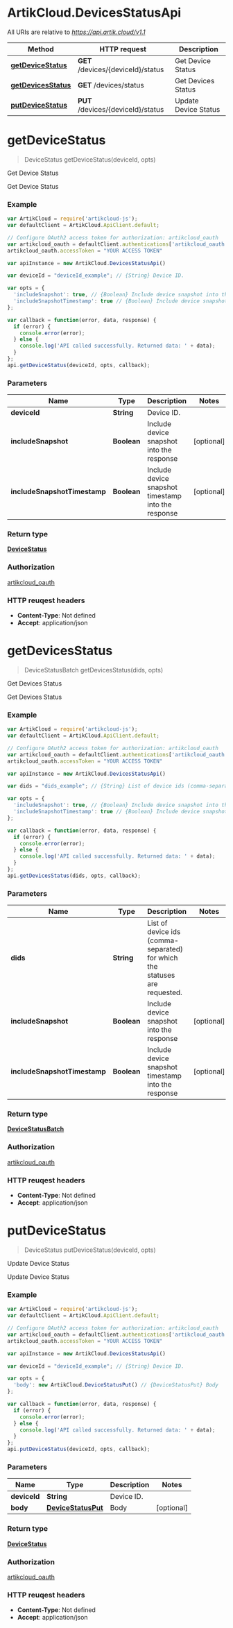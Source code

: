 # ArtikCloud.DevicesStatusApi

All URIs are relative to *https://api.artik.cloud/v1.1*

Method | HTTP request | Description
------------- | ------------- | -------------
[**getDeviceStatus**](DevicesStatusApi.md#getDeviceStatus) | **GET** /devices/{deviceId}/status | Get Device Status
[**getDevicesStatus**](DevicesStatusApi.md#getDevicesStatus) | **GET** /devices/status | Get Devices Status
[**putDeviceStatus**](DevicesStatusApi.md#putDeviceStatus) | **PUT** /devices/{deviceId}/status | Update Device Status


<a name="getDeviceStatus"></a>
# **getDeviceStatus**
> DeviceStatus getDeviceStatus(deviceId, opts)

Get Device Status

Get Device Status

### Example
```javascript
var ArtikCloud = require('artikcloud-js');
var defaultClient = ArtikCloud.ApiClient.default;

// Configure OAuth2 access token for authorization: artikcloud_oauth
var artikcloud_oauth = defaultClient.authentications['artikcloud_oauth'];
artikcloud_oauth.accessToken = "YOUR ACCESS TOKEN"

var apiInstance = new ArtikCloud.DevicesStatusApi()

var deviceId = "deviceId_example"; // {String} Device ID.

var opts = { 
  'includeSnapshot': true, // {Boolean} Include device snapshot into the response
  'includeSnapshotTimestamp': true // {Boolean} Include device snapshot timestamp into the response
};

var callback = function(error, data, response) {
  if (error) {
    console.error(error);
  } else {
    console.log('API called successfully. Returned data: ' + data);
  }
};
api.getDeviceStatus(deviceId, opts, callback);
```

### Parameters

Name | Type | Description  | Notes
------------- | ------------- | ------------- | -------------
 **deviceId** | **String**| Device ID. | 
 **includeSnapshot** | **Boolean**| Include device snapshot into the response | [optional] 
 **includeSnapshotTimestamp** | **Boolean**| Include device snapshot timestamp into the response | [optional] 

### Return type

[**DeviceStatus**](DeviceStatus.md)

### Authorization

[artikcloud_oauth](../README.md#artikcloud_oauth)

### HTTP reuqest headers

 - **Content-Type**: Not defined
 - **Accept**: application/json

<a name="getDevicesStatus"></a>
# **getDevicesStatus**
> DeviceStatusBatch getDevicesStatus(dids, opts)

Get Devices Status

Get Devices Status

### Example
```javascript
var ArtikCloud = require('artikcloud-js');
var defaultClient = ArtikCloud.ApiClient.default;

// Configure OAuth2 access token for authorization: artikcloud_oauth
var artikcloud_oauth = defaultClient.authentications['artikcloud_oauth'];
artikcloud_oauth.accessToken = "YOUR ACCESS TOKEN"

var apiInstance = new ArtikCloud.DevicesStatusApi()

var dids = "dids_example"; // {String} List of device ids (comma-separated) for which the statuses are requested.

var opts = { 
  'includeSnapshot': true, // {Boolean} Include device snapshot into the response
  'includeSnapshotTimestamp': true // {Boolean} Include device snapshot timestamp into the response
};

var callback = function(error, data, response) {
  if (error) {
    console.error(error);
  } else {
    console.log('API called successfully. Returned data: ' + data);
  }
};
api.getDevicesStatus(dids, opts, callback);
```

### Parameters

Name | Type | Description  | Notes
------------- | ------------- | ------------- | -------------
 **dids** | **String**| List of device ids (comma-separated) for which the statuses are requested. | 
 **includeSnapshot** | **Boolean**| Include device snapshot into the response | [optional] 
 **includeSnapshotTimestamp** | **Boolean**| Include device snapshot timestamp into the response | [optional] 

### Return type

[**DeviceStatusBatch**](DeviceStatusBatch.md)

### Authorization

[artikcloud_oauth](../README.md#artikcloud_oauth)

### HTTP reuqest headers

 - **Content-Type**: Not defined
 - **Accept**: application/json

<a name="putDeviceStatus"></a>
# **putDeviceStatus**
> DeviceStatus putDeviceStatus(deviceId, opts)

Update Device Status

Update Device Status

### Example
```javascript
var ArtikCloud = require('artikcloud-js');
var defaultClient = ArtikCloud.ApiClient.default;

// Configure OAuth2 access token for authorization: artikcloud_oauth
var artikcloud_oauth = defaultClient.authentications['artikcloud_oauth'];
artikcloud_oauth.accessToken = "YOUR ACCESS TOKEN"

var apiInstance = new ArtikCloud.DevicesStatusApi()

var deviceId = "deviceId_example"; // {String} Device ID.

var opts = { 
  'body': new ArtikCloud.DeviceStatusPut() // {DeviceStatusPut} Body
};

var callback = function(error, data, response) {
  if (error) {
    console.error(error);
  } else {
    console.log('API called successfully. Returned data: ' + data);
  }
};
api.putDeviceStatus(deviceId, opts, callback);
```

### Parameters

Name | Type | Description  | Notes
------------- | ------------- | ------------- | -------------
 **deviceId** | **String**| Device ID. | 
 **body** | [**DeviceStatusPut**](DeviceStatusPut.md)| Body | [optional] 

### Return type

[**DeviceStatus**](DeviceStatus.md)

### Authorization

[artikcloud_oauth](../README.md#artikcloud_oauth)

### HTTP reuqest headers

 - **Content-Type**: Not defined
 - **Accept**: application/json

